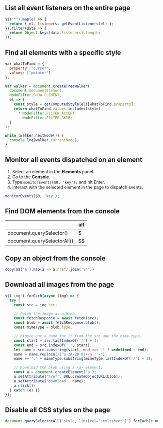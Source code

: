 
## List all event listeners on the entire page


```js
$$("*").map(el => {
  return { el, listeners: getEventListeners(el) };
}).filter(data => {
  return Object.keys(data.listeners).length;
});

```

## Find all elements with a specific style
```js
var whatToFind = {
  property: "cursor",
  values: ["pointer"]
};

var walker = document.createTreeWalker(
  document.documentElement,
  NodeFilter.SHOW_ELEMENT,
  el => {
    const style = getComputedStyle(el)[whatToFind.property];
    return whatToFind.values.includes(style)
      ? NodeFilter.FILTER_ACCEPT
      : NodeFilter.FILTER_SKIP;
  }
);

while (walker.nextNode()) {
  console.log(walker.currentNode); 
}
```

## Monitor all events dispatched on an element
1. Select an element in the **Elements** panel.
2. Go to the **Console**.
3. Type `monitorEvents($0, 'key');` and hit Enter.
4. Interact with the selected element in the page to dispatch events.

```js
monitorEvents($0, 'key');
```

## Find DOM elements from the console

|                             | alt |
| --------------------------- | --- |
| document.querySelector()    | $   |
| document.querySelectorAll() | \$$ |

## Copy an object from the console

```js
copy($$('a').map(a => a.href).join('\n'))
```

## Download all images from the page

```js
$$('img').forEach(async (img) => {
  try {
    const src = img.src;

    // Fetch the image as a blob.
    const fetchResponse = await fetch(src);
    const blob = await fetchResponse.blob();
    const mimeType = blob.type;

    // Figure out a name for it from the src and the mime-type.
    const start = src.lastIndexOf('/') + 1;
    const end = src.indexOf('.', start);
    let name = src.substring(start, end === -1 ? undefined : end);
    name = name.replace(/[^a-zA-Z0-9]+/g, '-');
    name += '.' + mimeType.substring(mimeType.lastIndexOf('/') + 1);

    // Download the blob using a <a> element.
    const a = document.createElement('a');
    a.setAttribute('href', URL.createObjectURL(blob));
    a.setAttribute('download', name);
    a.click();
  } catch (e) {}
});
```

## Disable all CSS styles on the page

```js
document.querySelectorAll('style, link[rel="stylesheet"]').forEach(e => e.remove());
```